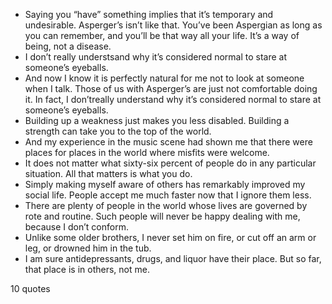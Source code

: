  - Saying you “have” something implies that it’s temporary and undesirable. Asperger’s isn’t like that. You’ve been Aspergian as long as you can remember, and you’ll be that way all your life. It’s a way of being, not a disease.
 - I don’t really understsand why it’s considered normal to stare at someone’s eyeballs.
 - And now I know it is perfectly natural for me not to look at someone when I talk. Those of us with Asperger’s are just not comfortable doing it. In fact, I don’treally understand why it’s considered normal to stare at someone’s eyeballs.
 - Building up a weakness just makes you less disabled. Building a strength can take you to the top of the world.
 - And my experience in the music scene had shown me that there were places for places in the world where misfits were welcome.
 - It does not matter what sixty-six percent of people do in any particular situation. All that matters is what you do.
 - Simply making myself aware of others has remarkably improved my social life. People accept me much faster now that I ignore them less.
 - There are plenty of people in the world whose lives are governed by rote and routine. Such people will never be happy dealing with me, because I don’t conform.
 - Unlike some older brothers, I never set him on fire, or cut off an arm or leg, or drowned him in the tub.
 - I am sure antidepressants, drugs, and liquor have their place. But so far, that place is in others, not me.

10 quotes